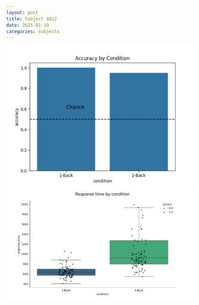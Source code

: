 ```yaml
---
layout: post
title: Subject 8012
date: 2025-01-19
categories: subjects
---
```


![](data/8012/run-3/8012_ATS_acc.png)
![](data/8012/run-3/8012_ATS_rt.png)
